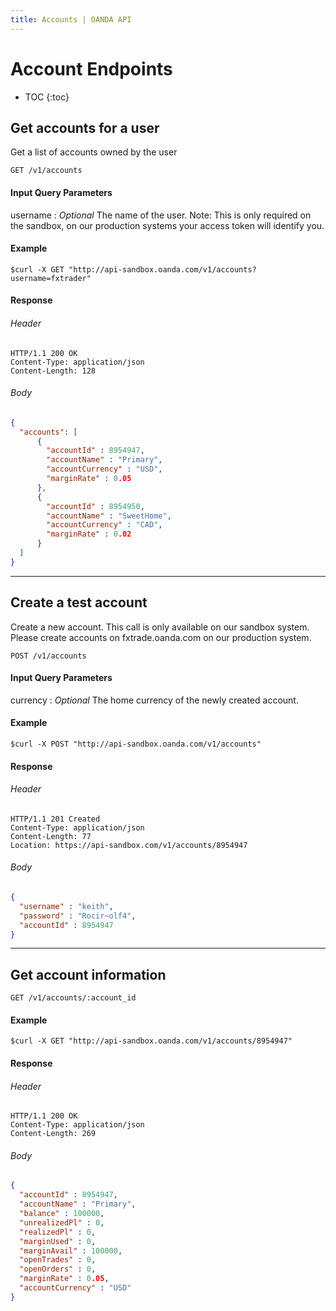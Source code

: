 ```yaml
---
title: Accounts | OANDA API
---
```


# Account Endpoints

* TOC
{:toc}

## Get accounts for a user

Get a list of accounts owned by the user

    GET /v1/accounts

#### Input Query Parameters

username
: _Optional_ The name of the user. Note: This is only required on the sandbox, on our production systems your access token will identify you.

#### Example
    $curl -X GET "http://api-sandbox.oanda.com/v1/accounts?username=fxtrader"

#### Response

###### Header

~~~header
HTTP/1.1 200 OK
Content-Type: application/json
Content-Length: 128
~~~

###### Body

~~~json
{
  "accounts": [
      {
        "accountId" : 8954947,
        "accountName" : "Primary",
        "accountCurrency" : "USD",
        "marginRate" : 0.05
      },
      {
        "accountId" : 8954950,
        "accountName" : "SweetHome",
        "accountCurrency" : "CAD",
        "marginRate" : 0.02
      }
  ]
}
~~~

----

## Create a test account
Create a new account.  This call is only available on our sandbox system.  Please create accounts on fxtrade.oanda.com on our production system.

    POST /v1/accounts

#### Input Query Parameters

currency
: _Optional_ The home currency of the newly created account.


#### Example
    $curl -X POST "http://api-sandbox.oanda.com/v1/accounts"

#### Response

###### Header

~~~header
HTTP/1.1 201 Created
Content-Type: application/json
Content-Length: 77
Location: https://api-sandbox.com/v1/accounts/8954947
~~~

###### Body

~~~json
{
  "username" : "keith",
  "password" : "Rocir~olf4",
  "accountId" : 8954947
}
~~~

----

## Get account information

    GET /v1/accounts/:account_id

#### Example
    $curl -X GET "http://api-sandbox.oanda.com/v1/accounts/8954947"

#### Response

###### Header

~~~header
HTTP/1.1 200 OK
Content-Type: application/json
Content-Length: 269
~~~

###### Body

~~~json
{
  "accountId" : 8954947,
  "accountName" : "Primary",
  "balance" : 100000,
  "unrealizedPl" : 0,
  "realizedPl" : 0,
  "marginUsed" : 0,
  "marginAvail" : 100000,
  "openTrades" : 0,
  "openOrders" : 0,
  "marginRate" : 0.05,
  "accountCurrency" : "USD"
}
~~~
